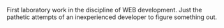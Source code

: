 First laboratory work in the discipline of WEB development. 
Just the pathetic attempts of an inexperienced developer to figure something out.

